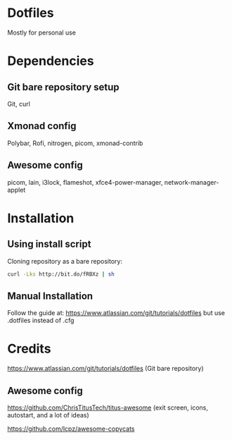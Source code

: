 # Dotfiles

Mostly for personal use

# Dependencies
## Git bare repository setup

Git, curl

## Xmonad config

Polybar, Rofi, nitrogen, picom, xmonad-contrib

## Awesome config

picom, lain, i3lock, flameshot, xfce4-power-manager, network-manager-applet

# Installation
## Using install script

Cloning repository as a bare repository:

```sh
curl -Lks http://bit.do/fRBXz | sh
```

## Manual Installation

Follow the guide at: https://www.atlassian.com/git/tutorials/dotfiles but use .dotfiles instead of .cfg

# Credits
https://www.atlassian.com/git/tutorials/dotfiles (Git bare repository)

## Awesome config
https://github.com/ChrisTitusTech/titus-awesome (exit screen, icons, autostart, and a lot of ideas)

https://github.com/lcpz/awesome-copycats
